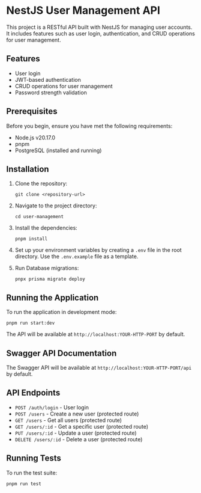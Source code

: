 # NestJS User Management API

This project is a RESTful API built with NestJS for managing user accounts. It includes features such as user login, authentication, and CRUD operations for user management.

## Features

- User login
- JWT-based authentication
- CRUD operations for user management
- Password strength validation

## Prerequisites

Before you begin, ensure you have met the following requirements:

- Node.js v20.17.0
- pnpm
- PostgreSQL (installed and running)

## Installation

1. Clone the repository:

   ```
   git clone <repository-url>
   ```

2. Navigate to the project directory:

   ```
   cd user-management
   ```

3. Install the dependencies:

   ```
   pnpm install
   ```

4. Set up your environment variables by creating a `.env` file in the root directory. Use the `.env.example` file as a template.

5. Run Database migrations:

   ```
   pnpx prisma migrate deploy
   ```

## Running the Application

To run the application in development mode:

```
pnpm run start:dev
```

The API will be available at `http://localhost:YOUR-HTTP-PORT` by default.

## Swagger API Documentation

The Swagger API will be available at `http://localhost:YOUR-HTTP-PORT/api` by default.

## API Endpoints

- `POST /auth/login` - User login
- `POST /users` - Create a new user (protected route)
- `GET /users` - Get all users (protected route)
- `GET /users/:id` - Get a specific user (protected route)
- `PUT /users/:id` - Update a user (protected route)
- `DELETE /users/:id` - Delete a user (protected route)

## Running Tests

To run the test suite:

```
pnpm run test
```
